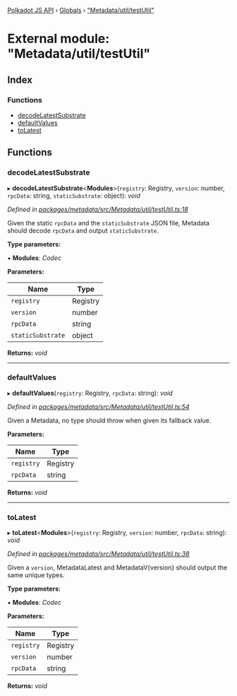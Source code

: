 [Polkadot JS API](../README.md) › [Globals](../globals.md) › ["Metadata/util/testUtil"](_metadata_util_testutil_.md)

# External module: "Metadata/util/testUtil"

## Index

### Functions

* [decodeLatestSubstrate](_metadata_util_testutil_.md#decodelatestsubstrate)
* [defaultValues](_metadata_util_testutil_.md#defaultvalues)
* [toLatest](_metadata_util_testutil_.md#tolatest)

## Functions

###  decodeLatestSubstrate

▸ **decodeLatestSubstrate**<**Modules**>(`registry`: Registry, `version`: number, `rpcData`: string, `staticSubstrate`: object): *void*

*Defined in [packages/metadata/src/Metadata/util/testUtil.ts:18](https://github.com/polkadot-js/api/blob/7057cf365b/packages/metadata/src/Metadata/util/testUtil.ts#L18)*

Given the static `rpcData` and the `staticSubstrate` JSON file, Metadata
should decode `rpcData` and output `staticSubstrate`.

**Type parameters:**

▪ **Modules**: *Codec*

**Parameters:**

Name | Type |
------ | ------ |
`registry` | Registry |
`version` | number |
`rpcData` | string |
`staticSubstrate` | object |

**Returns:** *void*

___

###  defaultValues

▸ **defaultValues**(`registry`: Registry, `rpcData`: string): *void*

*Defined in [packages/metadata/src/Metadata/util/testUtil.ts:54](https://github.com/polkadot-js/api/blob/7057cf365b/packages/metadata/src/Metadata/util/testUtil.ts#L54)*

Given a Metadata, no type should throw when given its fallback value.

**Parameters:**

Name | Type |
------ | ------ |
`registry` | Registry |
`rpcData` | string |

**Returns:** *void*

___

###  toLatest

▸ **toLatest**<**Modules**>(`registry`: Registry, `version`: number, `rpcData`: string): *void*

*Defined in [packages/metadata/src/Metadata/util/testUtil.ts:38](https://github.com/polkadot-js/api/blob/7057cf365b/packages/metadata/src/Metadata/util/testUtil.ts#L38)*

Given a `version`, MetadataLatest and MetadataV{version} should output the same
unique types.

**Type parameters:**

▪ **Modules**: *Codec*

**Parameters:**

Name | Type |
------ | ------ |
`registry` | Registry |
`version` | number |
`rpcData` | string |

**Returns:** *void*
